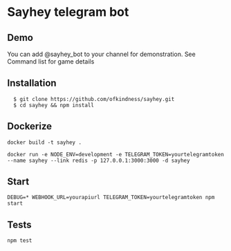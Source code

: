 Sayhey telegram bot
===================

Demo
----

You can add @sayhey_bot to your channel for demonstration. See Command list for game details

Installation
------------

```console
  $ git clone https://github.com/ofkindness/sayhey.git
  $ cd sayhey && npm install
```

Dockerize
---------

```console
docker build -t sayhey .

docker run -e NODE_ENV=development -e TELEGRAM_TOKEN=yourtelegramtoken --name sayhey --link redis -p 127.0.0.1:3000:3000 -d sayhey
```

Start
-----

```console
DEBUG=* WEBHOOK_URL=yourapiurl TELEGRAM_TOKEN=yourtelegramtoken npm start
```

Tests
-----

```console
npm test
```

